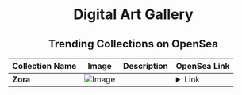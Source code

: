 <div align="center">

# Digital Art Gallery

## Trending Collections on OpenSea

| Collection Name                       | Image                                                                                     | Description                       | OpenSea Link                                                                                          |
|---------------------------------------|-------------------------------------------------------------------------------------------|-----------------------------------|--------------------------------------------------------------------------------------------------------|
| **Zora** | ![Image](https://i.seadn.io/s/raw/files/3649795d9a6186f181b0b2bc8de482e1.jpg?w=500&auto=format?w=200&auto=format) |  | <details><summary>Link</summary>[Zora](https://opensea.io/collection/zora-11334)</details> |

</div>